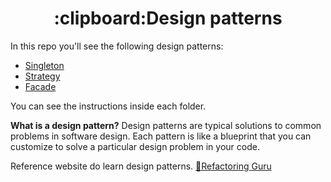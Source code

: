 <h1 align="center">:clipboard:Design patterns</h1>
<p>In this repo you'll see the following design patterns:</p>

- [Singleton](https://github.com/AleehSophia/padroes-de-projeto/tree/main/Singleton)
- [Strategy](https://github.com/AleehSophia/padroes-de-projeto/tree/main/Strategy)
- [Facade](https://github.com/AleehSophia/padroes-de-projeto/tree/main/Facade)

You can see the instructions inside each folder.

**What is a design pattern?** Design patterns are typical solutions to common problems
in software design. Each pattern is like a blueprint
that you can customize to solve a particular
design problem in your code.

Reference website do learn design patterns. [:paperclip:Refactoring Guru](https://refactoring.guru/design-patterns)